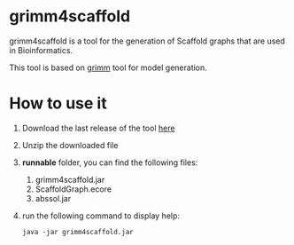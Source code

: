 # grimm4scaffold

grimm4scaffold is a tool for the generation of Scaffold graphs that are used in Bioinformatics.

This tool is based on [grimm](https://github.com/ferdjoukh/grimm) tool for model generation.

# How to use it

1. Download the last release of the tool [here](https://github.com/ferdjoukh/grimm4scaffold/releases)
2. Unzip the downloaded file
3. **runnable** folder, you can find the following files:
	1. grimm4scaffold.jar
	2. ScaffoldGraph.ecore
	3. abssol.jar
4. run the following command to display help:

	`java -jar grimm4scaffold.jar`
		
